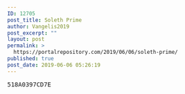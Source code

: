 ```yaml
---
ID: 12705
post_title: Soleth Prime
author: Vangelis2019
post_excerpt: ""
layout: post
permalink: >
  https://portalrepository.com/2019/06/06/soleth-prime/
published: true
post_date: 2019-06-06 05:26:19
---
```

<pre>518A0397CD7E</pre>